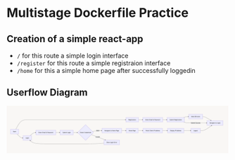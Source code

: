 # Multistage Dockerfile Practice 

## Creation of a simple react-app
- `/` for this route a simple login interface
- `/register` for this route a simple registraion interface
- `/home` for this a simple home page after successfully loggedin

## Userflow Diagram
![userflow-diagram](./public/user-flow.png)
